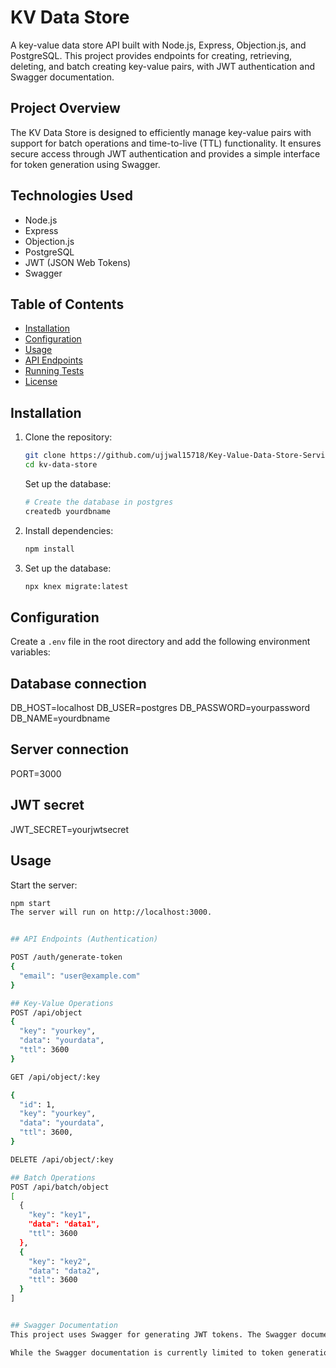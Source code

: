 # KV Data Store

A key-value data store API built with Node.js, Express, Objection.js, and PostgreSQL. This project provides endpoints for creating, retrieving, deleting, and batch creating key-value pairs, with JWT authentication and Swagger documentation.

## Project Overview

The KV Data Store is designed to efficiently manage key-value pairs with support for batch operations and time-to-live (TTL) functionality. It ensures secure access through JWT authentication and provides a simple interface for token generation using Swagger.


## Technologies Used

- Node.js
- Express
- Objection.js
- PostgreSQL
- JWT (JSON Web Tokens)
- Swagger

## Table of Contents

- [Installation](#installation)
- [Configuration](#configuration)
- [Usage](#usage)
- [API Endpoints](#api-endpoints)
- [Running Tests](#running-tests)
- [License](#license)

## Installation

1. Clone the repository:
    ```sh
    git clone https://github.com/ujjwal15718/Key-Value-Data-Store-Service.git
    cd kv-data-store
    ```
    Set up the database:
    ```sh
    # Create the database in postgres
    createdb yourdbname

2. Install dependencies:
    ```sh
    npm install
    ```

3. Set up the database:

    ```sh
    npx knex migrate:latest
    ```

## Configuration

Create a `.env` file in the root directory and add the following environment variables:


## Database connection
DB_HOST=localhost DB_USER=postgres DB_PASSWORD=yourpassword DB_NAME=yourdbname

## Server connection
PORT=3000

## JWT secret
JWT_SECRET=yourjwtsecret  
<!-- Take this variable in env and store any random values that will become the secret key-->

## Usage

Start the server:
```sh
npm start
The server will run on http://localhost:3000.


## API Endpoints (Authentication)

POST /auth/generate-token
{
  "email": "user@example.com"
}

## Key-Value Operations
POST /api/object
{
  "key": "yourkey",
  "data": "yourdata",
  "ttl": 3600
}

GET /api/object/:key

{
  "id": 1,
  "key": "yourkey",
  "data": "yourdata",
  "ttl": 3600,
}

DELETE /api/object/:key

## Batch Operations
POST /api/batch/object
[
  {
    "key": "key1",
    "data": "data1",
    "ttl": 3600
  },
  {
    "key": "key2",
    "data": "data2",
    "ttl": 3600
  }
]


## Swagger Documentation
This project uses Swagger for generating JWT tokens. The Swagger documentation is available at http://localhost:3000/api-docs.

While the Swagger documentation is currently limited to token generation, this approach ensures that the core API endpoints remain lightweight and easy to manage. You can easily test and generate tokens using the Swagger interface, which can then be used to authenticate requests to the other endpoints.


